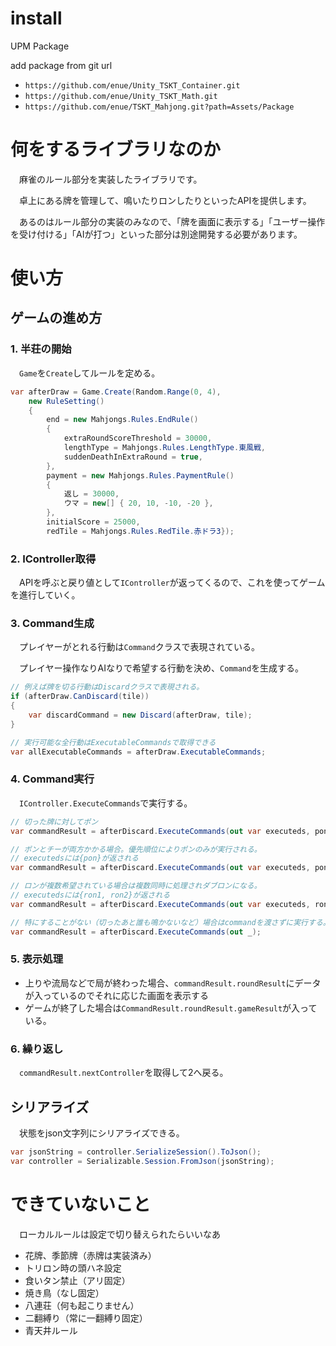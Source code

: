 # install

UPM Package

add package from git url

+ `https://github.com/enue/Unity_TSKT_Container.git`
+ `https://github.com/enue/Unity_TSKT_Math.git`
+ `https://github.com/enue/TSKT_Mahjong.git?path=Assets/Package`

# 何をするライブラリなのか

　麻雀のルール部分を実装したライブラリです。

　卓上にある牌を管理して、鳴いたりロンしたりといったAPIを提供します。

　あるのはルール部分の実装のみなので、「牌を画面に表示する」「ユーザー操作を受け付ける」「AIが打つ」といった部分は別途開発する必要があります。

# 使い方

## ゲームの進め方

### 1. 半荘の開始

　`Game`を`Create`してルールを定める。

```cs
var afterDraw = Game.Create(Random.Range(0, 4),
    new RuleSetting()
    {
        end = new Mahjongs.Rules.EndRule()
        {
            extraRoundScoreThreshold = 30000,
            lengthType = Mahjongs.Rules.LengthType.東風戦,
            suddenDeathInExtraRound = true,
        },
        payment = new Mahjongs.Rules.PaymentRule()
        {
            返し = 30000,
            ウマ = new[] { 20, 10, -10, -20 },
        },
        initialScore = 25000,
        redTile = Mahjongs.Rules.RedTile.赤ドラ3});
```

### 2. IController取得
　APIを呼ぶと戻り値として`IController`が返ってくるので、これを使ってゲームを進行していく。

### 3. Command生成
　プレイヤーがとれる行動は`Command`クラスで表現されている。

　プレイヤー操作なりAIなりで希望する行動を決め、`Command`を生成する。

```cs
// 例えば牌を切る行動はDiscardクラスで表現される。
if (afterDraw.CanDiscard(tile))
{
    var discardCommand = new Discard(afterDraw, tile);
}

// 実行可能な全行動はExecutableCommandsで取得できる
var allExecutableCommands = afterDraw.ExecutableCommands;
```

### 4. Command実行

　`IController.ExecuteCommands`で実行する。

```cs
// 切った牌に対してポン
var commandResult = afterDiscard.ExecuteCommands(out var executeds, pon);
```

```cs
// ポンとチーが両方かかる場合。優先順位によりポンのみが実行される。
// executedsには{pon}が返される
var commandResult = afterDiscard.ExecuteCommands(out var executeds, pon, chi);
```

```cs
// ロンが複数希望されている場合は複数同時に処理されダブロンになる。
// executedsには{ron1, ron2}が返される
var commandResult = afterDiscard.ExecuteCommands(out var executeds, ron1, ron2);
```

```cs
// 特にすることがない（切ったあと誰も鳴かないなど）場合はcommandを渡さずに実行する。
var commandResult = afterDiscard.ExecuteCommands(out _);
```

### 5. 表示処理

+ 上りや流局などで局が終わった場合、`commandResult.roundResult`にデータが入っているのでそれに応じた画面を表示する
+ ゲームが終了した場合は`CommandResult.roundResult.gameResult`が入っている。

### 6. 繰り返し

　`commandResult.nextController`を取得して2へ戻る。

## シリアライズ

　状態をjson文字列にシリアライズできる。

```cs
var jsonString = controller.SerializeSession().ToJson();
var controller = Serializable.Session.FromJson(jsonString);
```


# できていないこと

　ローカルルールは設定で切り替えられたらいいなあ

+ 花牌、季節牌（赤牌は実装済み）
+ トリロン時の頭ハネ設定
+ 食いタン禁止（アリ固定）
+ 焼き鳥（なし固定）
+ 八連荘（何も起こりません）
+ 二翻縛り（常に一翻縛り固定）
+ 青天井ルール

